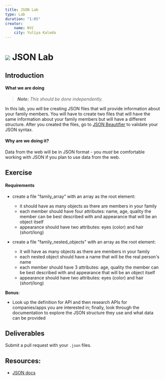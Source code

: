 ```yaml
---
title: JSON Lab
type: Lab
duration: "1:05"
creator:
    name: NYC
    city: Yuliya Kaleda
---
```


# ![](https://ga-dash.s3.amazonaws.com/production/assets/logo-9f88ae6c9c3871690e33280fcf557f33.png) JSON Lab

## Introduction

#### What we are doing

> ***Note:*** _This should be done independently._

In this lab, you will be creating JSON files that will provide information about your family members. You will have to create two files that will have the same information about your family members but will have a different structure. After you created the files, go to [JSON Beautifier](http://codebeautify.org/jsonviewer) to validate your JSON syntax.

#### Why are we doing it?  

Data from the web will be in JSON format - you *must* be comfortable working with JSON if you plan to use data from the web.

## Exercise  

#### Requirements

- create a file "family_array" with an array as the root element:

	* it should have as many objects as there are members in your family
	* each member should have four attributes: name, age, quality the member can be best described with and appearance that will be an object itself
	* appearance should have two attributes: eyes (color) and hair (short/long)


- create a file "family_nested_objects" with an array as the root element:

	* it will have as many objects as there are members in your family
	* each nested object should have a name that will be the real person's name
	* each member should have 3 attributes: age, quality the member can be best described with and appearance that will be an object itself
	* appearance should have two attributes: eyes (color) and hair (short/long)

**Bonus**:

- Look up the definition for API and then research APIs for companies/apps you are interested in; finally, look through the documentation to explore the JSON structure they use and what data can be provided

## Deliverables

Submit a pull request with your `.json` files.


## Resources:
- [JSON docs](http://www.json.org/)
